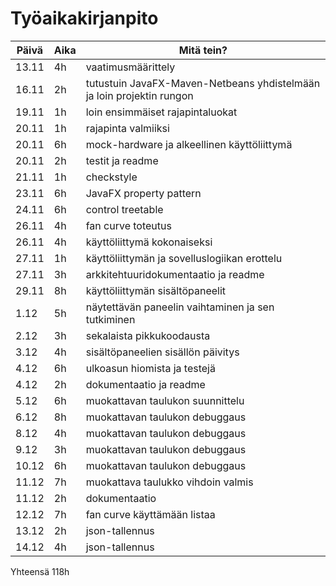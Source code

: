 # Työaikakirjanpito

| Päivä | Aika | Mitä tein? |
|-------|------|------------|
| 13.11 | 4h   | vaatimusmäärittely |
| 16.11 | 2h   | tutustuin JavaFX-Maven-Netbeans yhdistelmään ja loin projektin rungon |
| 19.11 | 1h   | loin ensimmäiset rajapintaluokat |
| 20.11 | 1h   | rajapinta valmiiksi |
| 20.11 | 6h   | mock-hardware ja alkeellinen käyttöliittymä |
| 20.11 | 2h   | testit ja readme |
| 21.11 | 1h   | checkstyle |
| 23.11 | 6h   | JavaFX property pattern |
| 24.11 | 6h   | control treetable |
| 26.11 | 4h   | fan curve toteutus |
| 26.11 | 4h   | käyttöliittymä kokonaiseksi |
| 27.11 | 1h   | käyttöliittymän ja sovelluslogiikan erottelu |
| 27.11 | 3h   | arkkitehtuuridokumentaatio ja readme |
| 29.11 | 8h   | käyttöliittymän sisältöpaneelit |
| 1.12  | 5h   | näytettävän paneelin vaihtaminen ja sen tutkiminen |
| 2.12  | 3h   | sekalaista pikkukoodausta |
| 3.12  | 4h   | sisältöpaneelien sisällön päivitys |
| 4.12  | 6h   | ulkoasun hiomista ja testejä |
| 4.12  | 2h   | dokumentaatio ja readme |
| 5.12  | 6h   | muokattavan taulukon suunnittelu |
| 6.12  | 8h   | muokattavan taulukon debuggaus |
| 8.12  | 4h   | muokattavan taulukon debuggaus |
| 9.12  | 3h   | muokattavan taulukon debuggaus |
| 10.12 | 6h   | muokattavan taulukon debuggaus |
| 11.12 | 7h   | muokattava taulukko vihdoin valmis |
| 11.12 | 2h   | dokumentaatio |
| 12.12 | 7h   | fan curve käyttämään listaa |
| 13.12 | 2h   | json-tallennus |
| 14.12 | 4h   | json-tallennus |

Yhteensä 118h